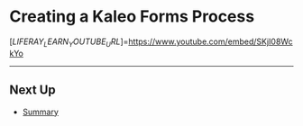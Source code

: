 # Creating a Kaleo Forms Process

[$LIFERAY_LEARN_YOUTUBE_URL$]=https://www.youtube.com/embed/SKjI08WckYo

---

## Next Up

* [Summary](./summary.md)